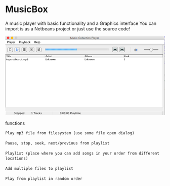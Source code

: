 MusicBox
========

A music player with basic functionality and a Graphics interface
You can import is as a Netbeans project or just use the source code!

![alt tag](https://github.com/pgaref/MusicBox/blob/master/Screenshot.png)

functions

	Play mp3 file from filesystem (use some file open dialog)

	Pause, stop, seek, next/previous from playlist
	
	Playlist (place where you can add songs in your order from different locations)
	
	Add multiple files to playlist
	
	Play from playlist in random order
